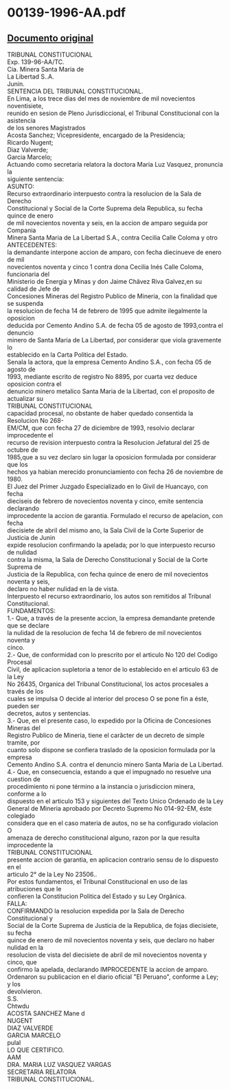 
00139-1996-AA.pdf
=================
  
[Documento original](https://tc.gob.pe/jurisprudencia/1998/00139-1996-AA.pdf)  
---  
TRIBUNAL CONSTITUCIONAL  
Exp. 139-96-AA/TC.  
Cia. Minera Santa Maria de  
La Libertad S..A.  
Junin.  
SENTENCIA DEL TRIBUNAL CONSTITUCIONAL.  
En Lima, a los trece dias del mes de noviembre de mil novecientos noventisiete,  
reunido en sesion de Pleno Jurisdiccional, el Tribunal Constitucional con la asistencia  
de los senores Magistrados  
Acosta Sanchez; Vicepresidente, encargado de la Presidencia;  
Ricardo Nugent;  
Diaz Valverde;  
Garcia Marcelo;  
Actuando como secretaria relatora la doctora Maria Luz Vasquez, pronuncia la  
siguiente sentencia:  
ASUNTO:  
Recurso extraordinario interpuesto contra la resolucion de la Sala de Derecho  
Constitucional y Social de la Corte Suprema dela Republica, su fecha quince de enero  
de mil novecientos noventa y seis, en la accion de amparo seguida por Compania  
Minera Santa Maria de La Libertad S.A., contra Cecilia Calle Coloma y otro  
ANTECEDENTES:  
la demandante interpone accion de amparo, con fecha diecinueve de enero de mil  
novecientos noventa y cinco 1 contra dona Cecilia Inés Calle Coloma, funcionaria del  
Ministerio de Energia y Minas y don Jaime Châvez Riva Galvez,en su calidad de Jefe de  
Concesiones Mineras del Registro Publico de Mineria, con la finalidad que se suspenda  
la resolucion de fecha 14 de febrero de 1995 que admite ilegalmente la oposicion  
deducida por Cemento Andino S.A. de fecha 05 de agosto de 1993,contra el denuncio  
minero de Santa Maria de La Libertad, por considerar que viola gravemente lo  
establecido en la Carta Politica del Estado.  
Senala la actora, que la empresa Cemento Andino S.A., con fecha 05 de agosto de  
1993, mediante escrito de registro No 8895, por cuarta vez deduce oposicion contra el  
denuncio minero metalico Santa Maria de la Libertad, con el proposito de actualizar su  
TRIBUNAL CONSTITUCIONAL  
capacidad procesal, no obstante de haber quedado consentida la Resolucion No 268-  
EM/CM, que con fecha 27 de diciembre de 1993, resolvio declarar improcedente el  
recurso de revision interpuesto contra la Resolucion Jefatural del 25 de octubre de  
1985,que a su vez declaro sin lugar la oposicion formulada por considerar que los  
hechos ya habian merecido pronunciamiento con fecha 26 de noviembre de 1980.  
El Juez del Primer Juzgado Especializado en lo Givil de Huancayo, con fecha  
dieciseis de febrero de novecientos noventa y cinco, emite sentencia declarando  
improcedente la accion de garantia. Formulado el recurso de apelacion, con fecha  
diecisiete de abril del mismo ano, la Sala Civil de la Corte Superior de Justicia de Junin  
expide resolucion confirmando la apelada; por lo que interpuesto recurso de nulidad  
contra la misma, la Sala de Derecho Constitucional y Social de la Corte Suprema de  
Justicia de la Republica, con fecha quince de enero de mil novecientos noventa y seis,  
declaro no haber nulidad en la de vista.  
Interpuesto el recurso extraordinario, los autos son remitidos al Tribunal  
Constitucional.  
FUNDAMENTOS:  
1.- Que, a través de la presente accion, la empresa demandante pretende que se declare  
la nulidad de la resolucion de fecha 14 de febrero de mil novecientos noventa y  
cinco.  
2.- Que, de conformidad con lo prescrito por el articulo No 120 del Codigo Procesal  
Civil, de aplicacion supletoria a tenor de lo establecido en el articulo 63 de la Ley  
No 26435, Organica del Tribunal Constitucional, los actos procesales a través de los  
cuales se impulsa O decide al interior del proceso O se pone fin a éste, pueden ser  
decretos, autos y sentencias.  
3.- Que, en el presente caso, lo expedido por la Oficina de Concesiones Mineras del  
Registro Publico de Mineria, tiene el carâcter de un decreto de simple tramite, por  
cuanto solo dispone se confiera traslado de la oposicion formulada por la empresa  
Cemento Andino S.A. contra el denuncio minero Santa Maria de La Libertad.  
4.- Que, en consecuencia, estando a que el impugnado no resuelve una cuestion de  
procedimiento ni pone término a la instancia o jurisdiccion minera, conforme a lo  
dispuesto en el articulo 153 y siguientes del Texto Unico Ordenado de la Ley  
General de Mineria aprobado por Decreto Supremo No 014-92-EM, éste colegiado  
considera que en el caso materia de autos, no se ha configurado violacion O  
amenaza de derecho constitucional alguno, razon por la que resulta improcedente la  
TRIBUNAL CONSTITUCIONAL  
presente accion de garantia, en aplicacion contrario sensu de lo dispuesto en el  
articulo 2° de la Ley No 23506..  
Por estos fundamentos, el Tribunal Constitucional en uso de las atribuciones que le  
confieren la Constitucion Politica del Estado y su Ley Orgânica.  
FALLA:  
CONFIRMANDO la resolucion expedida por la Sala de Derecho Constitucional y  
Social de la Corte Suprema de Justicia de la Republica, de fojas diecisiete, su fecha  
quince de enero de mil novecientos noventa y seis, que declaro no haber nulidad en la  
resolucion de vista del diecisiete de abril de mil novecientos noventa y cinco, que  
confirmo la apelada, declarando IMPROCEDENTE la accion de amparo.  
Ordenaron su publicacion en el diario oficial "El Peruano", conforme a Ley; y los  
devolvieron.  
S.S.  
Chtwdu  
ACOSTA SANCHEZ Mane d  
NUGENT  
DIAZ VALVERDE  
GARCIA MARCELO  
pulal  
LO QUE CERTIFICO.  
AAM  
DRA. MARIA LUZ VASQUEZ VARGAS  
SECRETARIA RELATORA  
TRIBUNAL CONSTITUCIONAL.